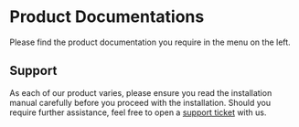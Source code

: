 # Product Documentations

Please find the product documentation you require in the menu on the left.

## Support

As each of our product varies, please ensure you read the installation manual carefully before you proceed with the installation. Should you require further assistance, feel free to open a [support ticket][1] with us.

[1]: https://marketinsg.zendesk.com
